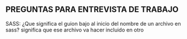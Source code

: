 ## PREGUNTAS PARA ENTREVISTA DE TRABAJO

SASS:
¿Que significa el guion bajo al inicio del nombre de un archivo en sass?
significa que ese archivo va hacer incluido en otro